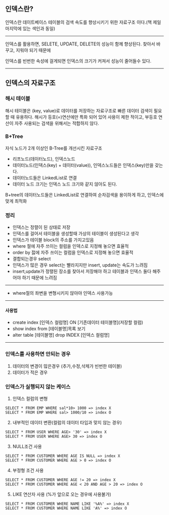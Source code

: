 ## 인덱스란?

인덱스란 데이트베이스 테이블의 검색 속도를 향상시키기 위한 자료구조 이다.(책 제일 마지막에 있는 색인과 동일)

---

인덱스를 활용하면, SELETE, UPDATE, DELETE의 성능이 함께 향상된다.
찾아서 바꾸고, 지워야 되기 때문에

인덱스를 빈번한 속성에 걸게되면 인덱스의 크기가 커져서 성능이 줄어들수 있다.

---

## 인덱스의 자료구조

### 해시 테이블

해시 테이블은 (key, value)로 데이터를 저장하는 자료구조로 빠른 데이터 검색이 필요할 때 유용하다.
해시가 등호(=)연산에만 특화 되어 있어 사용이 제한 적이고, 부등호 연산이 자주 사용되는 검색을 위해서는 적합하지 않다.

### B+Tree

자식 노드가 2개 이상인 B-Tree를 개선시킨 자료구조

- 리프노드(데이터노드), 인덱스노드
- 데이터노드(인덱스(key) + 데이터(value)), 인덱스노드들은 인덱스(key)만을 갖는다.
- 데이터노드들은 LinkedList로 연결
- 데이터 노드 크기는 인덱스 노드 크기와 같지 않아도 된다.

B+tree의 데이터노드들은 LinkedList로 연결하여 순차검색을 용이하게 하고, 인덱스에 맞게 최적화

### 정리

- 인덱스는 정렬이 된 상태로 저장
- 인덱스를 걸어서 테이블을 생성할때 가상의 테이블이 생성된다고 생각
- 인덱스가 테이블 block의 주소를 가지고있음
- where 절에 자주 쓰이는 컬럼을 인덱스로 지정해 놓으면 효율적
- order by 젏에 자주 쓰이는 컬럼을 인덱스로 지정해 놓으면 효율적
- 결합되는경우 select
- 인덱스가 많은 경우 select는 빨라지지만 insert, update는 속도가 느려짐
- insert,update가 정렬된 장소를 찾아서 저장해야 하고 테이블과 인덱스 둘다 해주어야 하기 때문에 느려짐

---

- where절의 좌변을 변형시키지 않아야 인덱스 사용가능

---

#### 사용법

- create index [인덱스 컬럼명] ON [기존데이터 테이블명](저장할 컬럼)
- show index from [테이블명]목록 보기
- alter table [테이블명] drop INDEX [인덱스 컬럼명]

---

### 인덱스를 사용하면 안되는 경우

1. 데이터의 변경이 많은경우 (추가,수정,삭제가 빈번한 테이블)
2. 데이터가 적은 경우

### 인덱스가 실행되지 않는 케이스

1. 인덱스 컬럼의 변형

```
SELECT * FROM EMP WHERE sal*10> 1000 => index X
SELECT * FROM EMP WHERE sal> 1000/10 => index O
```

2. 내부적인 데이터 변환(컬럼의 데이터 타입과 맞지 않는 경우)

```
SELECT * FROM USER WHERE AGE> '30' => index X
SELECT * FROM USER WHERE AGE> 30 => index O
```

3. NULL조건 사용

```
SELECT * FROM CUSTOMER WHERE AGE IS NULL => index X
SELECT * FROM CUSTOMER WHERE AGE > 0 => index O
```

4. 부정형 조건 사용

```
SELECT * FROM CUSTOMER WHERE AGE != 20 => index X
SELECT * FROM CUSTOMER WHERE AGE < 20 AND AGE > 20 => index O
```

5. LIKE 연산자 사용 (%가 앞으로 오는 경우에 사용불가)

```
SELECT * FROM CUSTOMER WHERE NAME LIKE '%A%' => index X
SELECT * FROM CUSTOMER WHERE NAME LIKE 'A%' => index O
```
